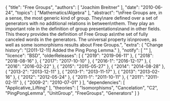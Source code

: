 {
    "title": "Free Groups",
    "authors": [
        "Joachim Breitner"
    ],
    "date": "2010-06-24",
    "topics": [
        "Mathematics/Algebra"
    ],
    "abstract": "\nFree Groups are, in a sense, the most generic kind of group. They\nare defined over a set of generators with no additional relations in between\nthem. They play an important role in the definition of group presentations\nand in other fields. This theory provides the definition of Free Group as\nthe set of fully canceled words in the generators. The universal property is\nproven, as well as some isomorphisms results about Free Groups.",
    "extra": {
        "Change history": "[2011-12-11] Added the Ping Pong Lemma."
    },
    "notify": [
        ""
    ],
    "licence": "BSD",
    "olderReleases": [
        {
            "2019": "2019-06-11"
        },
        {
            "2018": "2018-08-16"
        },
        {
            "2017": "2017-10-10"
        },
        {
            "2016-1": "2016-12-17"
        },
        {
            "2016": "2016-02-22"
        },
        {
            "2015": "2015-05-27"
        },
        {
            "2014": "2014-08-28"
        },
        {
            "2013-2": "2013-12-11"
        },
        {
            "2013-1": "2013-11-17"
        },
        {
            "2013": "2013-02-16"
        },
        {
            "2012": "2012-05-24"
        },
        {
            "2011-1": "2011-10-11"
        },
        {
            "2011": "2011-02-11"
        },
        {
            "2009-2": "2010-07-01"
        }
    ],
    "dependencies": [
        "Applicative_Lifting"
    ],
    "theories": [
        "Isomorphisms",
        "Cancelation",
        "C2",
        "PingPongLemma",
        "UnitGroup",
        "FreeGroups",
        "Generators"
    ]
}